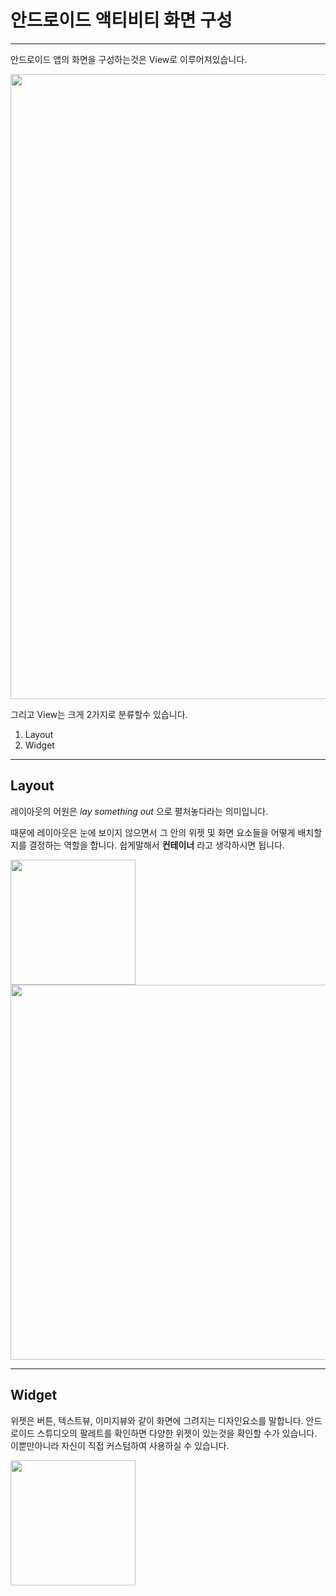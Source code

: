 # 안드로이드 액티비티 화면 구성

---

안드로이드 앱의 화면을 구성하는것은 View로 이루어져있습니다.

<div>
<img width="800" height="1000" src="https://user-images.githubusercontent.com/36143374/87228788-73223880-c3de-11ea-879c-7ddafc797cb7.png">
</div>

그리고 View는 크게 2가지로 분류할수 있습니다.

1. Layout
2. Widget

---

## Layout

레이아웃의 어원은 _lay something out_ 으로 펼처놓다라는 의미입니다.

때문에 레이아웃은 눈에 보이지 않으면서 그 안의 위젯 및 화면 요소들을 어떻게 배치할지를 결정하는 역할을 합니다.
쉽게말해서 **컨테이너** 라고 생각하시면 됩니다.

<div>
<img width="200" src="https://user-images.githubusercontent.com/36143374/87229069-32c3ba00-c3e0-11ea-912e-5440ea5c23bf.png">
<img width="800" height="600" src="https://user-images.githubusercontent.com/36143374/87229109-74ecfb80-c3e0-11ea-90d4-7d836c89bca2.png">
</div>

---

## Widget

위젯은 버튼, 텍스트뷰, 이미지뷰와 같이 화면에 그려지는 디자인요소를 말합니다.
안드로이드 스튜디오의 팔레트를 확인하면 다양한 위젯이 있는것을 확인할 수가 있습니다.
이뿐만아니라 자신이 직접 커스텀하여 사용하실 수 있습니다.

<img width="200" src="https://user-images.githubusercontent.com/36143374/87229224-72d76c80-c3e1-11ea-8ef0-4bc32227f945.png">
